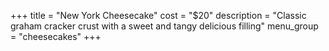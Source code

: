 +++
title = "New York Cheesecake"
cost = "$20"
description = "Classic graham cracker crust with a sweet and tangy delicious filling"
menu_group = "cheesecakes"
+++
